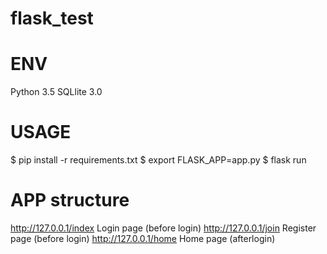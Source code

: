 # flask_test

ENV
=============
Python 3.5
SQLlite 3.0


USAGE
=============
$ pip install -r requirements.txt
$ export FLASK_APP=app.py
$ flask run

APP structure
=============
http://127.0.0.1/index  Login page (before login)
http://127.0.0.1/join   Register page (before login)
http://127.0.0.1/home   Home page (afterlogin)
